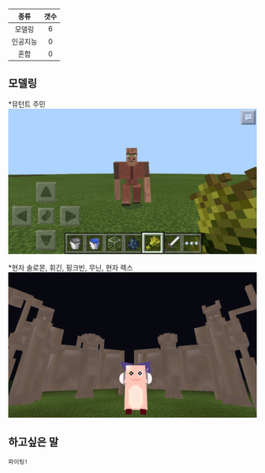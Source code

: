 |   종류  |  갯수  |
| :---:  | :---: |
|  모델링  |   6  |
| 인공지능 |  0   |
|  혼합  |   0   | 
## 모델링
*뮤턴트 주민
![뮤턴트 주민](https://raw.githubusercontent.com/Duduzzing/MCPE-ModPE-Script/master/Modeling/Mutant-Villager.png)

*현자 솔로몬, 휘긴, 핑크빈, 무닌, 현자 렉스
![현자 솔로몬, 휘긴, 핑크빈, 무닌, 현자 렉스](https://raw.githubusercontent.com/Duduzzing/MCPE-ModPE-Script/master/Modeling/Pinkbean-and-statues.png)

## 하고싶은 말

```
파이팅!
```
